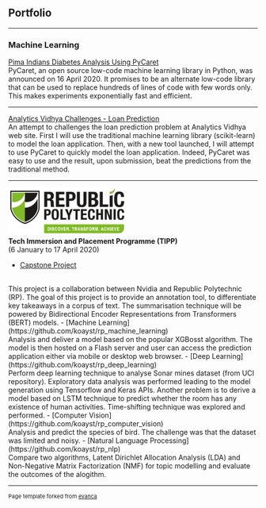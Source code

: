 ## Portfolio

---

### Machine Learning 

[Pima Indians Diabetes Analysis Using PyCaret](https://github.com/koayst/pycaret_pima-indians-diabetes)
<br>
PyCaret, an open source low-code machine learning library in Python, was announced on 16 April 2020. It promises to be an alternate low-code library that can be used to replace hundreds of lines of code with few words only. This makes experiments exponentially fast and efficient.

---
[Analytics Vidhya Challenges - Loan Prediction](https://github.com/koayst/analytics_vidhya_loan_prediction)
<br>
An attempt to challenges the loan prediction problem at Analytics Vidhya web site.  First I will use the traditional machine learning library (scikit-learn) to model the loan application.  Then, with a new tool launched, I will attempt to use PyCaret to quickly model the loan application.  Indeed, PyCaret was easy to use and the result, upon submission, beat the predictions from the traditional method.

---
<img src="images/rplogo_small.png?raw=true"/><br/>
**Tech Immersion and Placement Programme (TIPP)**<br>
(6 January to 17 April 2020)

- [Capstone Project](https://github.com/koayst/rp_capstone)
<br>
This project is a collaboration between Nvidia and Republic Polytechnic (RP). The goal of this project is to provide an annotation tool, to differentiate key takeaways in a corpus of text. The summarisation technique will be powered by Bidirectional Encoder Representations from Transformers (BERT) models.
- [Machine Learning](https://github.com/koayst/rp_machine_learning)
<br>
Analysis and deliver a model based on the popular XGBosst algorithm. The model is then hosted on a Flash server and user can access the prediction application either via mobile or desktop web browser.
- [Deep Learning](https://github.com/koayst/rp_deep_learning)
<br>
Perform deep learning technique to analyse Sonar mines dataset (from UCI repository). Exploratory data analysis was performed leading to the model generation using Tensorflow and Keras APIs. Another problem is to derive a model based on LSTM technique to predict whether the room has any existence of human activities.  Time-shifting technique was explored and performed. 
- [Computer Vision](https://github.com/koayst/rp_computer_vision)
<br>
Analysis and predict the species of bird. The challenge was that the dataset was limited and noisy.
- [Natural Language Processing](https://github.com/koayst/rp_nlp)
<br>
Compare two algorithms, Latent Dirichlet Allocation Analysis (LDA) and Non-Negative Matrix Factorization (NMF) for topic modelling and evaluate the outcomes of the alogithm.

---
<p style="font-size:11px">Page template forked from <a href="https://github.com/evanca/quick-portfolio">evanca</a></p>
<!-- Remove above link if you don't want to attibute -->

